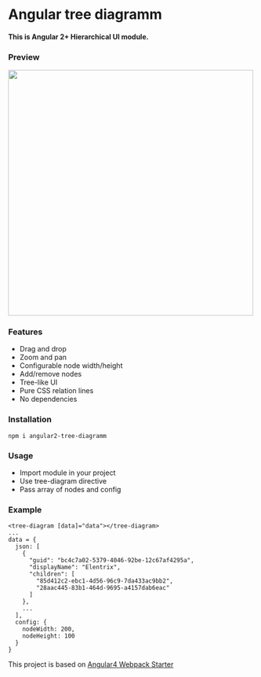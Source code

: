 # Angular tree diagramm
#### This is Angular 2+ Hierarchical UI module.

### Preview
<img src="http://i.imgur.com/CfQXRGm.png" width="500">

### Features
- Drag and drop
- Zoom and pan
- Configurable node width/height
- Add/remove nodes
- Tree-like UI
- Pure CSS relation lines
- No dependencies

### Installation
```
npm i angular2-tree-diagramm
```

### Usage
- Import module in your project
- Use tree-diagram directive
- Pass array of nodes and config

### Example
```
<tree-diagram [data]="data"></tree-diagram>
...
data = {
  json: [
    {
      "guid": "bc4c7a02-5379-4046-92be-12c67af4295a",
      "displayName": "Elentrix",
      "children": [
        "85d412c2-ebc1-4d56-96c9-7da433ac9bb2",
        "28aac445-83b1-464d-9695-a4157dab6eac"
      ]
    },
    ...
  ],
  config: {
    nodeWidth: 200,
    nodeHeight: 100
  }
}
```

This project is based on [Angular4 Webpack Starter](https://github.com/AngularClass/angular-starter)
